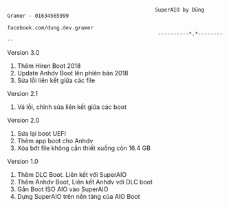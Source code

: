                                                     SuperAIO by Dũng Gramer - 01634565999
                                                        facebook.com/dung.dev.gramer
		                                             ----------*.*----------

   Version 3.0

   1. Thêm Hiren Boot 2018
   2. Update Anhdv Boot lên phiên bản 2018
   3. Sửa lỗi liên kết giữa các file


  Version 2.1
 
   1. Vá lỗi, chỉnh sửa liên kết giữa các boot 



  Version 2.0

   1. Sửa lại boot UEFI
   2. Thêm app boot cho Anhdv
   3. Xóa bớt file không cần thiết xuống còn 16.4 GB


   Version 1.0

   1. Thêm DLC Boot. Liên kết với SuperAIO
   2. Thêm Anhdv Boot, Liên kết Anhdv với DLC boot
   3. Gắn Boot ISO AIO vào SuperAIO
   4. Dựng SuperAIO trên nền tảng của AIO Boot
